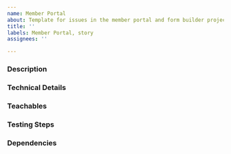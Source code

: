 ```yaml
---
name: Member Portal
about: Template for issues in the member portal and form builder projects
title: ''
labels: Member Portal, story
assignees: ''

---
```


### Description

### Technical Details

### Teachables

### Testing Steps

### Dependencies
